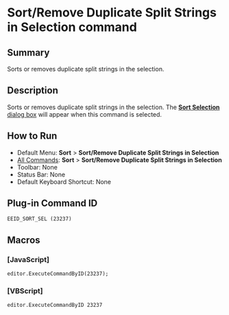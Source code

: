 # Sort/Remove Duplicate Split Strings in Selection command

## Summary

Sorts or removes duplicate split strings in the selection.

## Description

Sorts or removes duplicate split strings in the selection. The [**Sort Selection** dialog box](../../dlg/sort_sel/index) will appear when this command is selected.

## How to Run

- Default Menu: **Sort** \> **Sort/Remove Duplicate Split Strings in Selection**
- [All Commands](../tools/all_commands): **Sort** \> **Sort/Remove Duplicate Split Strings in Selection**
- Toolbar: None
- Status Bar: None
- Default Keyboard Shortcut: None

## Plug-in Command ID

```
EEID_SORT_SEL (23237)```

## Macros

### \[JavaScript\]

```
editor.ExecuteCommandByID(23237);
```

### \[VBScript\]

```
editor.ExecuteCommandByID 23237
```
